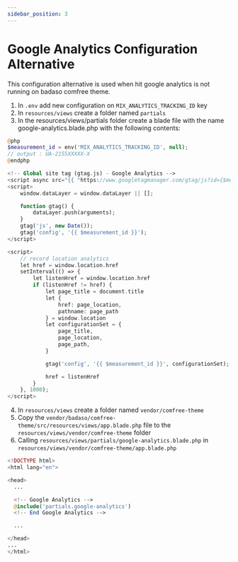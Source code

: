 ```yaml
---
sidebar_position: 3
---
```


# Google Analytics Configuration Alternative

This configuration alternative is used when hit google analytics is not running on badaso comfree theme.

1. In `.env` add new configuration on `MIX_ANALYTICS_TRACKING_ID` key
2. In `resources/views` create a folder named `partials`
3. In the resources/views/partials folder create a blade file with the name google-analytics.blade.php with the following contents:

```php
@php
$measurement_id = env('MIX_ANALYTICS_TRACKING_ID', null);
// output : UA-2155XXXXX-X
@endphp

<!-- Global site tag (gtag.js) - Google Analytics -->
<script async src="{{ "https://www.googletagmanager.com/gtag/js?id={$measurement_id}" }}"></script>
<script>
    window.dataLayer = window.dataLayer || [];

    function gtag() {
        dataLayer.push(arguments);
    }
    gtag('js', new Date());
    gtag('config', '{{ $measurement_id }}');
</script>

<script>
    // record location analytics
    let href = window.location.href
    setInterval(() => {
        let listenHref = window.location.href
        if (listenHref != href) {
            let page_title = document.title
            let {
                href: page_location,
                pathname: page_path
            } = window.location
            let configurationSet = {
                page_title,
                page_location,
                page_path,
            }

            gtag('config', '{{ $measurement_id }}', configurationSet);

            href = listenHref
        }
    }, 1000);
</script>

```

4. In `resources/views` create a folder named `vendor/comfree-theme`
5. Copy the `vendor/badaso/comfree-theme/src/resources/views/app.blade.php` file to the `resources/views/vendor/comfree-theme` folder
6. Calling `resources/views/partials/google-analytics.blade.php` in `resources/views/vendor/comfree-theme/app.blade.php`

```php
<!DOCTYPE html>
<html lang="en">

<head>
  ...

  <!-- Google Analytics -->
  @include('partials.google-analytics')
  <!-- End Google Analytics -->

  ...

</head>
...
</html>
```




